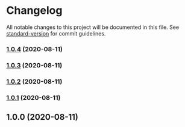 # Changelog

All notable changes to this project will be documented in this file. See [standard-version](https://github.com/conventional-changelog/standard-version) for commit guidelines.

### [1.0.4](https://github.com/jdpnielsen/contextual-error/compare/v1.0.3...v1.0.4) (2020-08-11)

### [1.0.3](https://github.com/jdpnielsen/contextual-error/compare/v1.0.2...v1.0.3) (2020-08-11)

### [1.0.2](https://github.com/jdpnielsen/contextual-error/compare/v1.0.1...v1.0.2) (2020-08-11)

### [1.0.1](https://github.com/jdpnielsen/contextual-error/compare/v1.0.0...v1.0.1) (2020-08-11)

## 1.0.0 (2020-08-11)
